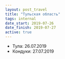 ```yaml
---
layout: post_travel
title: "Тульская область"
tags: internal
date_start: 2019-07-26
date_finish: 2019-07-27
active: true
---
```


* Тула: 26.07.2019
* Кондуки: 27.07.2019
